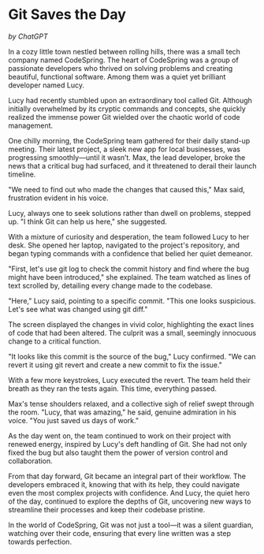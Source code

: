 # Git Saves the Day
*by ChatGPT*


In a cozy little town nestled between rolling hills, there was a small tech company named CodeSpring. The heart of CodeSpring was a group of passionate developers who thrived on solving problems and creating beautiful, functional software. Among them was a quiet yet brilliant developer named Lucy.

Lucy had recently stumbled upon an extraordinary tool called Git. Although initially overwhelmed by its cryptic commands and concepts, she quickly realized the immense power Git wielded over the chaotic world of code management.

One chilly morning, the CodeSpring team gathered for their daily stand-up meeting. Their latest project, a sleek new app for local businesses, was progressing smoothly—until it wasn’t. Max, the lead developer, broke the news that a critical bug had surfaced, and it threatened to derail their launch timeline.

"We need to find out who made the changes that caused this," Max said, frustration evident in his voice.

Lucy, always one to seek solutions rather than dwell on problems, stepped up. "I think Git can help us here," she suggested.

With a mixture of curiosity and desperation, the team followed Lucy to her desk. She opened her laptop, navigated to the project's repository, and began typing commands with a confidence that belied her quiet demeanor.

"First, let's use git log to check the commit history and find where the bug might have been introduced," she explained. The team watched as lines of text scrolled by, detailing every change made to the codebase.

"Here," Lucy said, pointing to a specific commit. "This one looks suspicious. Let's see what was changed using git diff."

The screen displayed the changes in vivid color, highlighting the exact lines of code that had been altered. The culprit was a small, seemingly innocuous change to a critical function.

"It looks like this commit is the source of the bug," Lucy confirmed. "We can revert it using git revert and create a new commit to fix the issue."

With a few more keystrokes, Lucy executed the revert. The team held their breath as they ran the tests again. This time, everything passed.

Max's tense shoulders relaxed, and a collective sigh of relief swept through the room. "Lucy, that was amazing," he said, genuine admiration in his voice. "You just saved us days of work."

As the day went on, the team continued to work on their project with renewed energy, inspired by Lucy's deft handling of Git. She had not only fixed the bug but also taught them the power of version control and collaboration.

From that day forward, Git became an integral part of their workflow. The developers embraced it, knowing that with its help, they could navigate even the most complex projects with confidence. And Lucy, the quiet hero of the day, continued to explore the depths of Git, uncovering new ways to streamline their processes and keep their codebase pristine.

In the world of CodeSpring, Git was not just a tool—it was a silent guardian, watching over their code, ensuring that every line written was a step towards perfection.